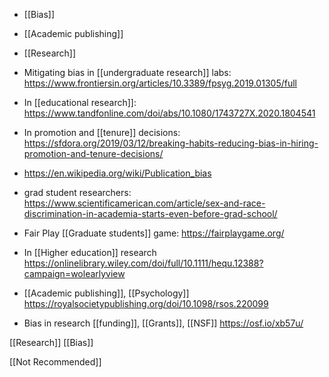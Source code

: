 - [[Bias]]
- [[Academic publishing]]
- [[Research]]

- Mitigating bias in [[undergraduate research]] labs: https://www.frontiersin.org/articles/10.3389/fpsyg.2019.01305/full
- In [[educational research]]: https://www.tandfonline.com/doi/abs/10.1080/1743727X.2020.1804541
- In promotion and [[tenure]] decisions: https://sfdora.org/2019/03/12/breaking-habits-reducing-bias-in-hiring-promotion-and-tenure-decisions/
- https://en.wikipedia.org/wiki/Publication_bias
- grad student researchers: https://www.scientificamerican.com/article/sex-and-race-discrimination-in-academia-starts-even-before-grad-school/
- Fair Play [[Graduate students]] game: https://fairplaygame.org/

- In [[Higher education]] research https://onlinelibrary.wiley.com/doi/full/10.1111/hequ.12388?campaign=wolearlyview

- [[Academic publishing]], [[Psychology]] https://royalsocietypublishing.org/doi/10.1098/rsos.220099

- Bias in research [[funding]], [[Grants]], [[NSF]] https://osf.io/xb57u/

[[Research]] [[Bias]]

[[Not Recommended]]
